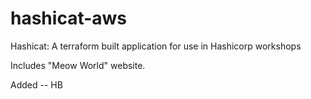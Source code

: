 # hashicat-aws
Hashicat: A terraform built application for use in Hashicorp workshops

Includes "Meow World" website.

Added -- HB


